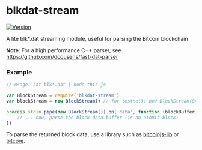 # blkdat-stream

[![Version](http://img.shields.io/npm/v/blkdat-stream.svg)](https://www.npmjs.org/package/blkdat-stream)

A lite blk\*.dat streaming module, useful for parsing the Bitcoin blockchain

**Note**: For a high performance C++ parser, see https://github.com/dcousens/fast-dat-parser


### Example

``` javascript
// usage: cat blk*.dat | node this.js

var BlockStream = require('blkdat-stream')
var blockStream = new BlockStream() // for testnet3: new BlockStream(0x0709110b)

process.stdin.pipe(new BlockStream()).on('data', function (blockBuffer) {
	// ... now, parse the block data buffer (is an atomic block)
})
```

To parse the returned block data, use a library such as [bitcoinjs-lib](https://github.com/bitcoinjs/bitcoinjs-lib) or [bitcore](https://github.com/bitpay/bitcore).
